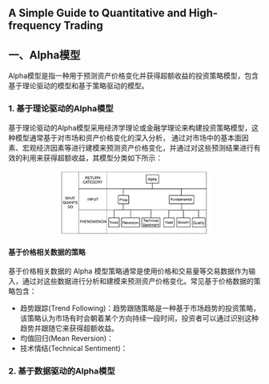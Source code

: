 ## A Simple Guide to Quantitative and High-frequency Trading

## 一、Alpha模型

Alpha模型是指一种用于预测资产价格变化并获得超额收益的投资策略模型，包含基于理论驱动的模型和基于策略驱动的模型。

### 1.  基于理论驱动的Alpha模型

基于理论驱动的Alpha模型采用经济学理论或金融学理论来构建投资策略模型，这种模型通常基于对市场和资产价格变化的深入分析，
通过对市场中的基本面因素、宏观经济因素等进行建模来预测资产价格变化，并通过对这些预测结果进行有效的利用来获得超额收益，其模型分类如下所示：

<div align="center">
<img src="./Figure/TheoryDrivenAlphaModel.png" width="60%">
</div>


#### 基于价格相关数据的策略

基于价格相关数据的 Alpha 模型策略通常是使用价格和交易量等交易数据作为输入，通过对这些数据进行分析和建模来预测资产价格变化。常见基于价格数据的策略包含：

* 趋势跟踪(Trend Following)：趋势跟随策略是一种基于市场趋势的投资策略，该策略认为市场有时会朝着某个方向持续一段时间，投资者可以通过识别这种趋势并跟随它来获得超额收益。
* 均值回归(Mean Reversion)：
* 技术情结(Technical Sentiment)：


### 2. 基于数据驱动的Alpha模型



